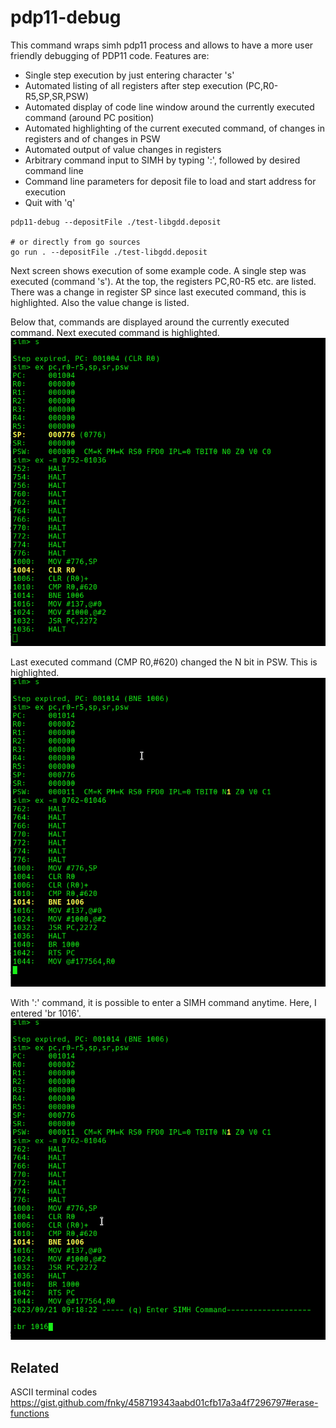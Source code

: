 # pdp11-debug

This command wraps simh pdp11 process and allows to have a more user friendly debugging of
PDP11 code.
Features are:
* Single step execution by just entering character 's' 
* Automated listing of all registers after step execution (PC,R0-R5,SP,SR,PSW)
* Automated display of code line window around the currently executed command (around PC position)
* Automated highlighting of the current executed command, of changes in registers and of changes in PSW
* Automated output of value changes in registers 
* Arbitrary command input to SIMH by typing ':', followed by desired command line
* Command line parameters for deposit file to load and start address for execution
* Quit with 'q'

```cgo
pdp11-debug --depositFile ./test-libgdd.deposit

# or directly from go sources
go run . --depositFile ./test-libgdd.deposit
```

Next screen shows execution of some example code. A single step was executed (command 's').
At the top, the registers PC,R0-R5 etc. are listed. There was a change in register SP since
last executed command, this is highlighted. Also the value change is listed.

Below that, commands are displayed around the currently executed command. Next executed
command is highlighted.
![](doc/images/pdp11-debug-01.png)

Last executed command (CMP R0,#620) changed the N bit in PSW. This is highlighted.
![](doc/images/pdp11-debug-02.png)

With ':' command, it is possible to enter a SIMH command anytime. Here, I entered 'br 1016'.
![](doc/images/pdp11-debug-03.png)


## Related
ASCII terminal codes https://gist.github.com/fnky/458719343aabd01cfb17a3a4f7296797#erase-functions
